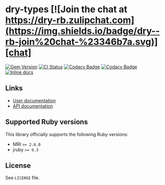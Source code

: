 <!--- this file is synced from dry-rb/template-gem project -->
[gem]: https://rubygems.org/gems/dry-types
[actions]: https://github.com/dry-rb/dry-types/actions
[codacy]: https://www.codacy.com/gh/dry-rb/dry-types
[chat]: https://dry-rb.zulipchat.com
[inchpages]: http://inch-ci.org/github/dry-rb/dry-types

# dry-types [![Join the chat at https://dry-rb.zulipchat.com](https://img.shields.io/badge/dry--rb-join%20chat-%23346b7a.svg)][chat]

[![Gem Version](https://badge.fury.io/rb/dry-types.svg)][gem]
[![CI Status](https://github.com/dry-rb/dry-types/workflows/CI/badge.svg)][actions]
[![Codacy Badge](https://api.codacy.com/project/badge/Grade/f2d71613195f4da993acb9ac9d6ea336)][codacy]
[![Codacy Badge](https://api.codacy.com/project/badge/Coverage/f2d71613195f4da993acb9ac9d6ea336)][codacy]
[![Inline docs](http://inch-ci.org/github/dry-rb/dry-types.svg?branch=master)][inchpages]

## Links

* [User documentation](https://dry-rb.org/gems/dry-types)
* [API documentation](http://rubydoc.info/gems/dry-types)

## Supported Ruby versions

This library officially supports the following Ruby versions:

* MRI `>= 2.6.0`
* jruby `>= 9.3`

## License

See `LICENSE` file.
